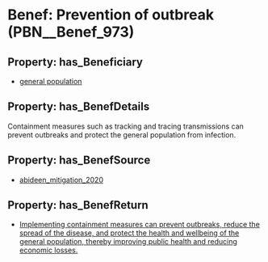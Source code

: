 # Benef: __Prevention of outbreak__ (PBN__Benef_973)

## Property: has_Beneficiary

* [general population](../Stakeholder/PBN__Stakeholder_9)

## Property: has_BenefDetails

Containment measures such as tracking and tracing transmissions can prevent outbreaks and protect the general population from infection.

## Property: has_BenefSource

* [abideen_mitigation_2020](../Article/PBN__Article_200)

## Property: has_BenefReturn

* [Implementing containment measures can prevent outbreaks, reduce the spread of the disease, and protect the health and wellbeing of the general population, thereby improving public health and reducing economic losses.](../BenefReturn/PBN__BenefReturn_1070)


